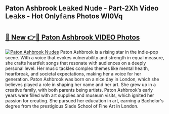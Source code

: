 ## Paton Ashbrook Le𝚊ked N𝚞de - Part-2Xh Video Le𝚊ks - Hot Onlyf𝚊ns Photos Wl0Vq

# <h2><a href="http://ab80667.deff.icu/?id=Paton+Ashbrook">🔗 New 👉🔴 Paton Ashbrook VIDEO Photos</a></h2>

[![Paton Ashbrook N𝚞des](https://i.imgur.com/rIISA9y.gif)](http://ab80667.deff.icu/?id=Paton+Ashbrook)
Paton Ashbrook is a rising star in the indie-pop scene. With a voice that evokes vulnerability and strength in equal measure, she crafts heartfelt songs that resonate with audiences on a deeply personal level. Her music tackles complex themes like mental health, heartbreak, and societal expectations, making her a voice for her generation. Paton Ashbrook was born on a nice day in London, which she believes played a role in shaping her name and her art. She grew up in a creative family, with both parents being artists. Paton Ashbrook's early years were filled with art supplies and museum visits, which ignited her passion for creating. She pursued her education in art, earning a Bachelor's degree from the prestigious Slade School of Fine Art in London.
